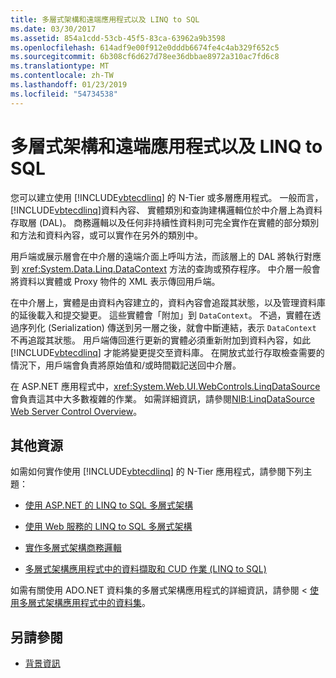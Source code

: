 ```yaml
---
title: 多層式架構和遠端應用程式以及 LINQ to SQL
ms.date: 03/30/2017
ms.assetid: 854a1cdd-53cb-45f5-83ca-63962a9b3598
ms.openlocfilehash: 614adf9e00f912e0dddb6674fe4c4ab329f652c5
ms.sourcegitcommit: 6b308cf6d627d78ee36dbbae8972a310ac7fd6c8
ms.translationtype: MT
ms.contentlocale: zh-TW
ms.lasthandoff: 01/23/2019
ms.locfileid: "54734538"
---
```

# <a name="n-tier-and-remote-applications-with-linq-to-sql"></a>多層式架構和遠端應用程式以及 LINQ to SQL
您可以建立使用 [!INCLUDE[vbtecdlinq](../../../../../../includes/vbtecdlinq-md.md)] 的 N-Tier 或多層應用程式。 一般而言，[!INCLUDE[vbtecdlinq](../../../../../../includes/vbtecdlinq-md.md)]資料內容、 實體類別和查詢建構邏輯位於中介層上為資料存取層 (DAL)。 商務邏輯以及任何非持續性資料則可完全實作在實體的部分類別和方法和資料內容，或可以實作在另外的類別中。

 用戶端或展示層會在中介層的遠端介面上呼叫方法，而該層上的 DAL 將執行對應到 <xref:System.Data.Linq.DataContext> 方法的查詢或預存程序。 中介層一般會將資料以實體或 Proxy 物件的 XML 表示傳回用戶端。

 在中介層上，實體是由資料內容建立的，資料內容會追蹤其狀態，以及管理資料庫的延後載入和提交變更。 這些實體會「附加」到 `DataContext`。 不過，實體在透過序列化 (Serialization) 傳送到另一層之後，就會中斷連結，表示 `DataContext` 不再追蹤其狀態。 用戶端傳回進行更新的實體必須重新附加到資料內容，如此 [!INCLUDE[vbtecdlinq](../../../../../../includes/vbtecdlinq-md.md)] 才能將變更提交至資料庫。 在開放式並行存取檢查需要的情況下，用戶端會負責將原始值和/或時間戳記送回中介層。

 在 ASP.NET 應用程式中，<xref:System.Web.UI.WebControls.LinqDataSource> 會負責這其中大多數複雜的作業。 如需詳細資訊，請參閱[NIB:LinqDataSource Web Server Control Overview](https://msdn.microsoft.com/library/104cfc3f-7385-47d3-8a51-830dfa791136)。

## <a name="additional-resources"></a>其他資源
 如需如何實作使用 [!INCLUDE[vbtecdlinq](../../../../../../includes/vbtecdlinq-md.md)] 的 N-Tier 應用程式，請參閱下列主題：

-   [使用 ASP.NET 的 LINQ to SQL 多層式架構](../../../../../../docs/framework/data/adonet/sql/linq/linq-to-sql-n-tier-with-aspnet.md)

-   [使用 Web 服務的 LINQ to SQL 多層式架構](../../../../../../docs/framework/data/adonet/sql/linq/linq-to-sql-n-tier-with-web-services.md) 

-   [實作多層式架構商務邏輯](../../../../../../docs/framework/data/adonet/sql/linq/implementing-business-logic-linq-to-sql.md)

-   [多層式架構應用程式中的資料擷取和 CUD 作業 (LINQ to SQL)](../../../../../../docs/framework/data/adonet/sql/linq/data-retrieval-and-cud-operations-in-n-tier-applications.md)

 如需有關使用 ADO.NET 資料集的多層式架構應用程式的詳細資訊，請參閱 <<c0> [ 使用多層式架構應用程式中的資料集](/visualstudio/data-tools/work-with-datasets-in-n-tier-applications)。

## <a name="see-also"></a>另請參閱
- [背景資訊](../../../../../../docs/framework/data/adonet/sql/linq/background-information.md)
